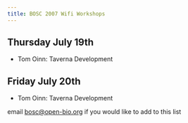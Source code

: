 ```yaml
---
title: BOSC 2007 Wifi Workshops
---
```


Thursday July 19th
------------------

-   Tom Oinn: Taverna Development

Friday July 20th
----------------

-   Tom Oinn: Taverna Development

email bosc@open-bio.org if you would like to add to this list
